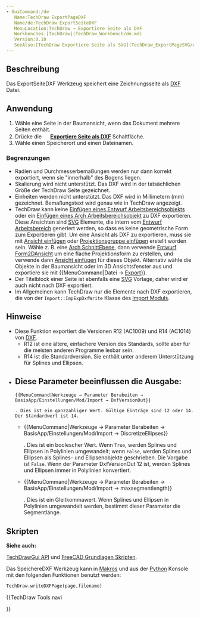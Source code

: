 ```yaml
---
- GuiCommand:/de
   Name:TechDraw ExportPageDXF
   Name/de:TechDraw ExportSeiteDXF
   MenuLocation:TechDraw → Exportiere Seite als DXF
   Workbenches:[TechDraw](TechDraw_Workbench/de.md)
   Version:0.18
   SeeAlso:[TechDraw Exportiere Seite als SVG](TechDraw_ExportPageSVG/de.md), [Entwurf DXF](Draft_DXF/de.md)
---
```


## Beschreibung

Das ExportSeiteDXF Werkzeug speichert eine Zeichnungsseite als [DXF](DXF/de.md) Datei.

## Anwendung

1.  Wähle eine Seite in der Baumansicht, wenn das Dokument mehrere Seiten enthält.
2.  Drücke die **<img src="images/TechDraw_ExportPageDXF.svg" width=16px> [Exportiere Seite als DXF](TechDraw_ExportPageDXF/de.md)** Schaltfläche.
3.  Wähle einen Speicherort und einen Dateinamen.

### Begrenzungen

-   Radien und Durchmesserbemaßungen werden nur dann korrekt exportiert, wenn sie \"innerhalb\" des Bogens liegen.
-   Skalierung wird nicht unterstützt. Das DXF wird in der tatsächlichen Größe der TechDraw Seite gezeichnet.
-   Einheiten werden nicht unterstützt. Das DXF wird in Millimetern (mm) gezeichnet. Bemaßungstext wird genau wie in TechDraw angezeigt.
-   TechDraw kann keine [Einfügen eines Entwurf Arbeitsbereichsobjekts ](TechDraw_DraftView/de.md) oder ein [Einfügen eines Arch Arbeitsbereichsobjekt](TechDraw_ArchView.md) zu DXF exportieren. Diese Ansichten sind [SVG](SVG/de.md) Elemente, die intern vom [Entwurf Arbeitsbereich](Draft_Workbench/de.md) generiert werden, so dass es keine geometrische Form zum Exportieren gibt. Um eine Ansicht als DXF zu exportieren, muss sie mit [Ansicht einfügen](TechDraw_View/de.md) oder [Projektionsgruppe einfügen](TechDraw_ProjectionGroup/de.md) erstellt worden sein. Wähle z. B. eine [Arch SchnittEbene](Arch_SectionPlane/de.md), dann verwende [Entwurf Form2DAnsicht](Draft_Shape2DView/de.md) um eine flache Projektionsform zu erstellen, und verwende dann [Ansicht einfügen](TechDraw_View/de.md) für dieses Objekt. Alternativ wähle die Objekte in der Baumansicht oder im 3D Ansichtsfenster aus und exportiere sie mit {{MenuCommand|Datei → [Export](Std_Export/de.md)}}.
-   Der Titelblock einer Seite ist ebenfalls eine [SVG](SVG/de.md) Vorlage, daher wird er auch nicht nach DXF exportiert.
-   Im Allgemeinen kann TechDraw nur die Elemente nach DXF exportieren, die von der `Import::ImpExpDxfWrite` Klasse des [Import Moduls](Import_Module/de.md).

## Hinweise

-   Diese Funktion exportiert die Versionen R12 (AC1009) und R14 (AC1014) von [DXF](DXF/de.md).
    -   R12 ist eine ältere, einfachere Version des Standards, sollte aber für die meisten anderen Programme lesbar sein.
    -   R14 ist die Standardversion. Sie enthält unter anderem Unterstützung für Splines und Ellipsen.
-   Diese Parameter beeinflussen die Ausgabe:
    -   
        {{MenuCommand|Werkzeuge → Parameter Berabeiten → BasisApp/Einstellungen/Mod/Import → DxfVersionOut}}
        
        . Dies ist ein ganzzahliger Wert. Gültige Einträge sind 12 oder 14. Der Standardwert ist 14.

    -   
        {{MenuCommand|Werkzeuge → Parameter Berabeiten → BasisApp/Einstellungen/Mod/Import → DiscretizeEllipses}}
        
        . Dies ist ein boolescher Wert. Wenn `True`, werden Splines und Ellipsen in Polylinien umgewandelt; wenn `False`, werden Splines und Ellipsen als Splines- und Ellipsenobjekte geschrieben. Die Vorgabe ist `False`. Wenn der Parameter DxfVersionOut 12 ist, werden Splines und Ellipsen immer in Polylinien konvertiert.

    -   
        {{MenuCommand|Werkzeuge → Parameter Berabeiten → BasisApp/Einstellungen/Mod/Import → maxsegmentlength}}
        
        . Dies ist ein Gleitkommawert. Wenn Splines und Ellipsen in Polylinien umgewandelt werden, bestimmt dieser Parameter die Segmentlänge.

## Skripten


**Siehe auch:**

[TechDrawGui API](TechDrawGui_API/de.md) und [FreeCAD Grundlagen Skripten](FreeCAD_Scripting_Basics/de.md).

Das SpeichereDXF Werkzeug kann in [Makros](Macros/de.md) und aus der [Python](Python/de.md) Konsole mit den folgenden Funktionen benutzt werden:


```python
TechDraw.writeDXFPage(page,filename)
```





{{TechDraw Tools navi

}}  
